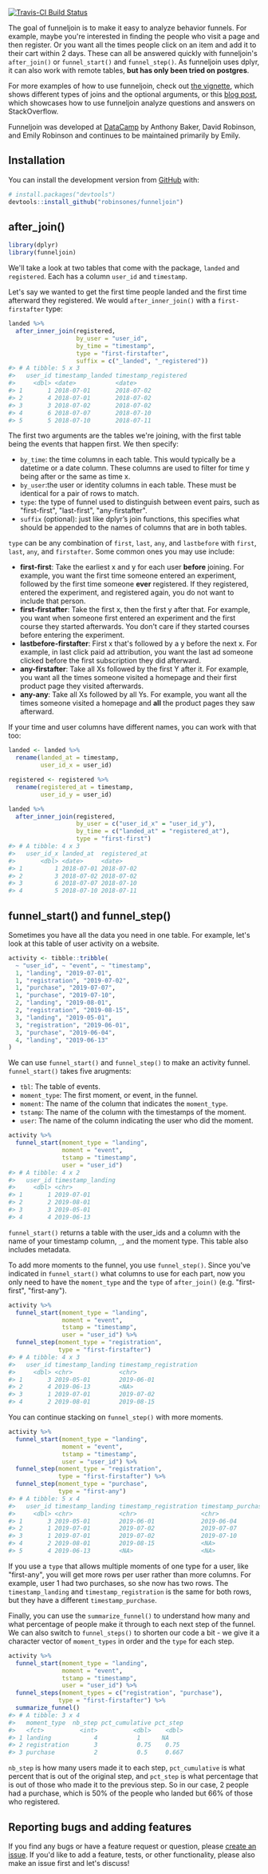 
<!-- README.md is generated from README.Rmd. Please edit that file -->
[![Travis-CI Build Status](https://travis-ci.org/robinsones/funneljoin.svg?branch=master)](https://travis-ci.org/robinsones/funneljoin)

The goal of funneljoin is to make it easy to analyze behavior funnels. For example, maybe you're interested in finding the people who visit a page and then register. Or you want all the times people click on an item and add it to their cart within 2 days. These can all be answered quickly with funneljoin's `after_join()` or `funnel_start()` and `funnel_step()`. As funneljoin uses dplyr, it can also work with remote tables, **but has only been tried on postgres**.

For more examples of how to use funneljoin, check out [the vignette](https://robinsones.github.io/funneljoin/articles/funneljoin.html), which shows different types of joins and the optional arguments, or this [blog post](https://hookedondata.org/introducing-the-funneljoin-package/), which showcases how to use funneljoin analyze questions and answers on StackOverflow.

Funneljoin was developed at [DataCamp](https://www.datacamp.com/) by Anthony Baker, David Robinson, and Emily Robinson and continues to be maintained primarily by Emily.

Installation
------------

You can install the development version from [GitHub](https://github.com/) with:

``` r
# install.packages("devtools")
devtools::install_github("robinsones/funneljoin")
```

after\_join()
-------------

``` r
library(dplyr)
library(funneljoin)
```

We'll take a look at two tables that come with the package, `landed` and `registered`. Each has a column `user_id` and `timestamp`.

Let's say we wanted to get the first time people landed and the first time afterward they registered. We would `after_inner_join()` with a `first-firstafter` type:

``` r
landed %>%
  after_inner_join(registered, 
                   by_user = "user_id",
                   by_time = "timestamp",
                   type = "first-firstafter",
                   suffix = c("_landed", "_registered"))
#> # A tibble: 5 x 3
#>   user_id timestamp_landed timestamp_registered
#>     <dbl> <date>           <date>              
#> 1       1 2018-07-01       2018-07-02          
#> 2       4 2018-07-01       2018-07-02          
#> 3       3 2018-07-02       2018-07-02          
#> 4       6 2018-07-07       2018-07-10          
#> 5       5 2018-07-10       2018-07-11
```

The first two arguments are the tables we're joining, with the first table being the events that happen first. We then specify:

-   `by_time`: the time columns in each table. This would typically be a datetime or a date column. These columns are used to filter for time y being after or the same as time x.
-   `by_user`:the user or identity columns in each table. These must be identical for a pair of rows to match.
-   `type`: the type of funnel used to distinguish between event pairs, such as "first-first", "last-first", "any-firstafter".
-   `suffix` (optional): just like dplyr’s join functions, this specifies what should be appended to the names of columns that are in both tables.

`type` can be any combination of `first`, `last`, `any`, and `lastbefore` with `first`, `last`, `any`, and `firstafter`. Some common ones you may use include:

-   **first-first**: Take the earliest x and y for each user **before** joining. For example, you want the first time someone entered an experiment, followed by the first time someone **ever** registered. If they registered, entered the experiment, and registered again, you do not want to include that person.
-   **first-firstafter**: Take the first x, then the first y after that. For example, you want when someone first entered an experiment and the first course they started afterwards. You don't care if they started courses before entering the experiment.
-   **lastbefore-firstafter**: First x that's followed by a y before the next x. For example, in last click paid ad attribution, you want the last ad someone clicked before the first subscription they did afterward.
-   **any-firstafter**: Take all Xs followed by the first Y after it. For example, you want all the times someone visited a homepage and their first product page they visited afterwards.
-   **any-any**: Take all Xs followed by all Ys. For example, you want all the times someone visited a homepage and **all** the product pages they saw afterward.

If your time and user columns have different names, you can work with that too:

``` r
landed <- landed %>%
  rename(landed_at = timestamp,
         user_id_x = user_id)

registered <- registered %>%
  rename(registered_at = timestamp,
         user_id_y = user_id)
```

``` r
landed %>%
  after_inner_join(registered, 
                   by_user = c("user_id_x" = "user_id_y"),
                   by_time = c("landed_at" = "registered_at"),
                   type = "first-first")
#> # A tibble: 4 x 3
#>   user_id_x landed_at  registered_at
#>       <dbl> <date>     <date>       
#> 1         1 2018-07-01 2018-07-02   
#> 2         3 2018-07-02 2018-07-02   
#> 3         6 2018-07-07 2018-07-10   
#> 4         5 2018-07-10 2018-07-11
```

funnel\_start() and funnel\_step()
----------------------------------

Sometimes you have all the data you need in one table. For example, let's look at this table of user activity on a website.

``` r
activity <- tibble::tribble(
  ~ "user_id", ~ "event", ~ "timestamp",
  1, "landing", "2019-07-01",
  1, "registration", "2019-07-02",
  1, "purchase", "2019-07-07",
  1, "purchase", "2019-07-10",
  2, "landing", "2019-08-01",
  2, "registration", "2019-08-15",
  3, "landing", "2019-05-01",
  3, "registration", "2019-06-01",
  3, "purchase", "2019-06-04",
  4, "landing", "2019-06-13"
)
```

We can use `funnel_start()` and `funnel_step()` to make an activity funnel. `funnel_start()` takes five arugments:

-   `tbl`: The table of events.
-   `moment_type`: The first moment, or event, in the funnel.
-   `moment`: The name of the column that indicates the `moment_type`.
-   `tstamp`: The name of the column with the timestamps of the moment.
-   `user`: The name of the column indicating the user who did the moment.

``` r
activity %>%
  funnel_start(moment_type = "landing", 
               moment = "event", 
               tstamp = "timestamp", 
               user = "user_id")
#> # A tibble: 4 x 2
#>   user_id timestamp_landing
#>     <dbl> <chr>            
#> 1       1 2019-07-01       
#> 2       2 2019-08-01       
#> 3       3 2019-05-01       
#> 4       4 2019-06-13
```

`funnel_start()` returns a table with the user\_ids and a column with the name of your timestamp column, `_`, and the moment type. This table also includes metadata.

To add more moments to the funnel, you use `funnel_step()`. Since you've indicated in `funnel_start()` what columns to use for each part, now you only need to have the `moment_type` and the `type` of `after_join()` (e.g. "first-first", "first-any").

``` r
activity %>%
  funnel_start(moment_type = "landing", 
               moment = "event", 
               tstamp = "timestamp", 
               user = "user_id") %>%
  funnel_step(moment_type = "registration",
              type = "first-firstafter")
#> # A tibble: 4 x 3
#>   user_id timestamp_landing timestamp_registration
#>     <dbl> <chr>             <chr>                 
#> 1       3 2019-05-01        2019-06-01            
#> 2       4 2019-06-13        <NA>                  
#> 3       1 2019-07-01        2019-07-02            
#> 4       2 2019-08-01        2019-08-15
```

You can continue stacking on `funnel_step()` with more moments.

``` r
activity %>%
  funnel_start(moment_type = "landing", 
               moment = "event", 
               tstamp = "timestamp", 
               user = "user_id") %>%
  funnel_step(moment_type = "registration",
              type = "first-firstafter") %>%
  funnel_step(moment_type = "purchase",
              type = "first-any")
#> # A tibble: 5 x 4
#>   user_id timestamp_landing timestamp_registration timestamp_purchase
#>     <dbl> <chr>             <chr>                  <chr>             
#> 1       3 2019-05-01        2019-06-01             2019-06-04        
#> 2       1 2019-07-01        2019-07-02             2019-07-07        
#> 3       1 2019-07-01        2019-07-02             2019-07-10        
#> 4       2 2019-08-01        2019-08-15             <NA>              
#> 5       4 2019-06-13        <NA>                   <NA>
```

If you use a `type` that allows multiple moments of one type for a user, like "first-any", you will get more rows per user rather than more columns. For example, user 1 had two purchases, so she now has two rows. The `timestamp_landing` and `timestamp_registration` is the same for both rows, but they have a different `timestamp_purchase`.

Finally, you can use the `summarize_funnel()` to understand how many and what percentage of people make it through to each next step of the funnel. We can also switch to `funnel_steps()` to shorten our code a bit - we give it a character vector of `moment_types` in order and the `type` for each step.

``` r
activity %>%
  funnel_start(moment_type = "landing", 
               moment = "event", 
               tstamp = "timestamp", 
               user = "user_id") %>%
  funnel_steps(moment_types = c("registration", "purchase"),
              type = "first-firstafter") %>%
  summarize_funnel()
#> # A tibble: 3 x 4
#>   moment_type  nb_step pct_cumulative pct_step
#>   <fct>          <int>          <dbl>    <dbl>
#> 1 landing            4           1      NA    
#> 2 registration       3           0.75    0.75 
#> 3 purchase           2           0.5     0.667
```

`nb_step` is how many users made it to each step, `pct_cumulative` is what percent that is out of the original step, and `pct_step` is what percentage that is out of those who made it to the previous step. So in our case, 2 people had a purchase, which is 50% of the people who landed but 66% of those who registered.

Reporting bugs and adding features
----------------------------------

If you find any bugs or have a feature request or question, please [create an issue](https://github.com/robinsones/funneljoin/issues/new). If you'd like to add a feature, tests, or other functionality, please also make an issue first and let's discuss!

